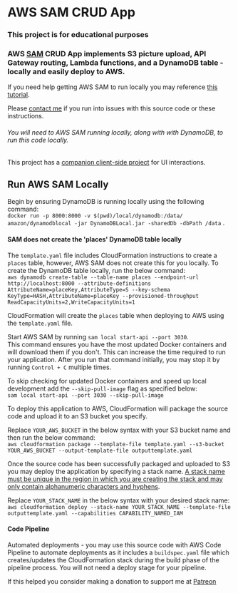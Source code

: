 # AWS SAM CRUD App 

### This project is for educational purposes
### AWS [SAM](https://aws.amazon.com/serverless/sam/) CRUD App implements S3 picture upload, API Gateway routing, Lambda functions, and a  DynamoDB table - locally and easily deploy to AWS.

If you need help getting AWS SAM to run locally you may reference [this tutorial](https://github.com/aaronwht/aws-sam-dynamodb-local).  

Please [contact me](https://www.aaronwht.com/contact-me) if you run into issues with this source code or these instructions.  

###### You will need to AWS SAM running locally, along with with DynamoDB, to run this code locally.

This project has a [companion client-side project](https://github.com/aaronwht/aws-sam-client) for UI interactions.

## Run AWS SAM Locally
Begin by ensuring DynamoDB is running locally using the following command:  
`docker run -p 8000:8000 -v $(pwd)/local/dynamodb:/data/ amazon/dynamodblocal -jar DynamoDBLocal.jar -sharedDb -dbPath /data` . 

#### SAM does not create the 'places' DynamoDB table locally
The `template.yaml` file includes CloudFormation instructions to create a `places` table, however, AWS SAM does not create this for you locally.  To create the DynamoDB table locally, run the below command:  
`aws dynamodb create-table --table-name places --endpoint-url http://localhost:8000 --attribute-definitions AttributeName=placeKey,AttributeType=S --key-schema KeyType=HASH,AttributeName=placeKey --provisioned-throughput ReadCapacityUnits=2,WriteCapacityUnits=1`

CloudFormation will create the `places` table when deploying to AWS using the `template.yaml` file.

Start AWS SAM by running `sam local start-api --port 3030`.  
This command ensures you have the most updated Docker containers and will download them if you don't.  This can increase the time required to run your application.  After you run that command initially, you may stop it by running `Control + C` multiple times.

To skip checking for updated Docker containers and speed up local development add the `--skip-pull-image` flag as specified below:  
`sam local start-api --port 3030 --skip-pull-image`  

To deploy this application to AWS, CloudFormation will package the source code and upload it to an S3 bucket you specify.  

Replace `YOUR_AWS_BUCKET` in the below syntax with your S3 bucket name and then run the below command:  
`aws cloudformation package --template-file template.yaml --s3-bucket YOUR_AWS_BUCKET --output-template-file outputtemplate.yaml`

Once the source code has been successfully packaged and uploaded to S3 you may deploy the application by specifying a stack name.  [A stack name must be unique in the region in which you are creating the stack and may only contain alphanumeric characters and hyphens](https://docs.aws.amazon.com/cli/latest/reference/cloudformation/create-stack.html).

Replace `YOUR_STACK_NAME` in the below syntax with your desired stack name:  
`aws cloudformation deploy --stack-name YOUR_STACK_NAME --template-file outputtemplate.yaml --capabilities CAPABILITY_NAMED_IAM`  

#### Code Pipeline
Automated deployments - you may use this source code with AWS Code Pipeline to automate deployments as it includes a `buildspec.yaml` file which creates/updates the CloudFormation stack during the build phase of the pipeline process.  You will not need a deploy stage for your pipeline.   


  

If this helped you consider making a donation to support me at [Patreon](https://www.patreon.com/aaronwht)

